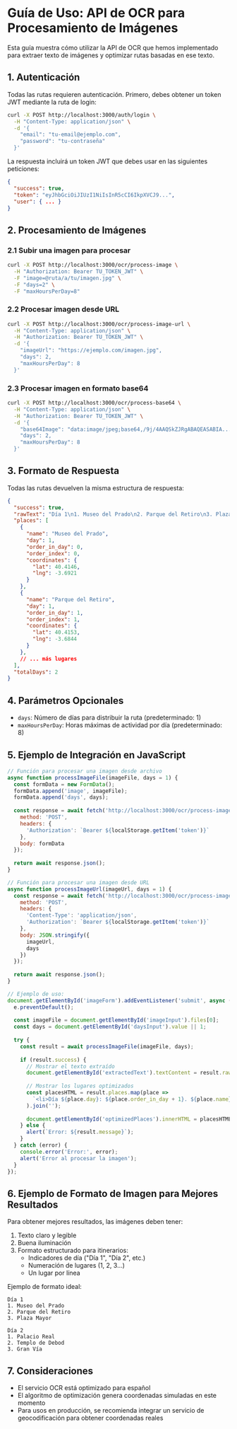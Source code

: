 # Guía de Uso: API de OCR para Procesamiento de Imágenes

Esta guía muestra cómo utilizar la API de OCR que hemos implementado para extraer texto de imágenes y optimizar rutas basadas en ese texto.

## 1. Autenticación

Todas las rutas requieren autenticación. Primero, debes obtener un token JWT mediante la ruta de login:

```bash
curl -X POST http://localhost:3000/auth/login \
  -H "Content-Type: application/json" \
  -d '{
    "email": "tu-email@ejemplo.com",
    "password": "tu-contraseña"
  }'
```

La respuesta incluirá un token JWT que debes usar en las siguientes peticiones:

```json
{
  "success": true,
  "token": "eyJhbGciOiJIUzI1NiIsInR5cCI6IkpXVCJ9...",
  "user": { ... }
}
```

## 2. Procesamiento de Imágenes

### 2.1 Subir una imagen para procesar

```bash
curl -X POST http://localhost:3000/ocr/process-image \
  -H "Authorization: Bearer TU_TOKEN_JWT" \
  -F "image=@ruta/a/tu/imagen.jpg" \
  -F "days=2" \
  -F "maxHoursPerDay=8"
```

### 2.2 Procesar imagen desde URL

```bash
curl -X POST http://localhost:3000/ocr/process-image-url \
  -H "Content-Type: application/json" \
  -H "Authorization: Bearer TU_TOKEN_JWT" \
  -d '{
    "imageUrl": "https://ejemplo.com/imagen.jpg",
    "days": 2,
    "maxHoursPerDay": 8
  }'
```

### 2.3 Procesar imagen en formato base64

```bash
curl -X POST http://localhost:3000/ocr/process-base64 \
  -H "Content-Type: application/json" \
  -H "Authorization: Bearer TU_TOKEN_JWT" \
  -d '{
    "base64Image": "data:image/jpeg;base64,/9j/4AAQSkZJRgABAQEASABIA...",
    "days": 2,
    "maxHoursPerDay": 8
  }'
```

## 3. Formato de Respuesta

Todas las rutas devuelven la misma estructura de respuesta:

```json
{
  "success": true,
  "rawText": "Día 1\n1. Museo del Prado\n2. Parque del Retiro\n3. Plaza Mayor\n\nDía 2\n1. Palacio Real\n2. Templo de Debod\n3. Gran Vía",
  "places": [
    {
      "name": "Museo del Prado",
      "day": 1,
      "order_in_day": 0,
      "order_index": 0,
      "coordinates": {
        "lat": 40.4146,
        "lng": -3.6921
      }
    },
    {
      "name": "Parque del Retiro",
      "day": 1,
      "order_in_day": 1,
      "order_index": 1,
      "coordinates": {
        "lat": 40.4153,
        "lng": -3.6844
      }
    },
    // ... más lugares
  ],
  "totalDays": 2
}
```

## 4. Parámetros Opcionales

- `days`: Número de días para distribuir la ruta (predeterminado: 1)
- `maxHoursPerDay`: Horas máximas de actividad por día (predeterminado: 8)

## 5. Ejemplo de Integración en JavaScript

```javascript
// Función para procesar una imagen desde archivo
async function processImageFile(imageFile, days = 1) {
  const formData = new FormData();
  formData.append('image', imageFile);
  formData.append('days', days);
  
  const response = await fetch('http://localhost:3000/ocr/process-image', {
    method: 'POST',
    headers: {
      'Authorization': `Bearer ${localStorage.getItem('token')}`
    },
    body: formData
  });
  
  return await response.json();
}

// Función para procesar una imagen desde URL
async function processImageUrl(imageUrl, days = 1) {
  const response = await fetch('http://localhost:3000/ocr/process-image-url', {
    method: 'POST',
    headers: {
      'Content-Type': 'application/json',
      'Authorization': `Bearer ${localStorage.getItem('token')}`
    },
    body: JSON.stringify({
      imageUrl,
      days
    })
  });
  
  return await response.json();
}

// Ejemplo de uso:
document.getElementById('imageForm').addEventListener('submit', async (e) => {
  e.preventDefault();
  
  const imageFile = document.getElementById('imageInput').files[0];
  const days = document.getElementById('daysInput').value || 1;
  
  try {
    const result = await processImageFile(imageFile, days);
    
    if (result.success) {
      // Mostrar el texto extraído
      document.getElementById('extractedText').textContent = result.rawText;
      
      // Mostrar los lugares optimizados
      const placesHTML = result.places.map(place => 
        `<li>Día ${place.day}: ${place.order_in_day + 1}. ${place.name}</li>`
      ).join('');
      
      document.getElementById('optimizedPlaces').innerHTML = placesHTML;
    } else {
      alert(`Error: ${result.message}`);
    }
  } catch (error) {
    console.error('Error:', error);
    alert('Error al procesar la imagen');
  }
});
```

## 6. Ejemplo de Formato de Imagen para Mejores Resultados

Para obtener mejores resultados, las imágenes deben tener:

1. Texto claro y legible
2. Buena iluminación
3. Formato estructurado para itinerarios:
   - Indicadores de día ("Día 1", "Día 2", etc.)
   - Numeración de lugares (1, 2, 3...)
   - Un lugar por línea

Ejemplo de formato ideal:

```
Día 1
1. Museo del Prado
2. Parque del Retiro
3. Plaza Mayor

Día 2
1. Palacio Real
2. Templo de Debod
3. Gran Vía
```

## 7. Consideraciones

- El servicio OCR está optimizado para español
- El algoritmo de optimización genera coordenadas simuladas en este momento
- Para usos en producción, se recomienda integrar un servicio de geocodificación para obtener coordenadas reales 